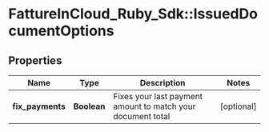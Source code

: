 # FattureInCloud_Ruby_Sdk::IssuedDocumentOptions

## Properties

| Name | Type | Description | Notes |
| ---- | ---- | ----------- | ----- |
| **fix_payments** | **Boolean** | Fixes your last payment amount to match your document total | [optional] |

